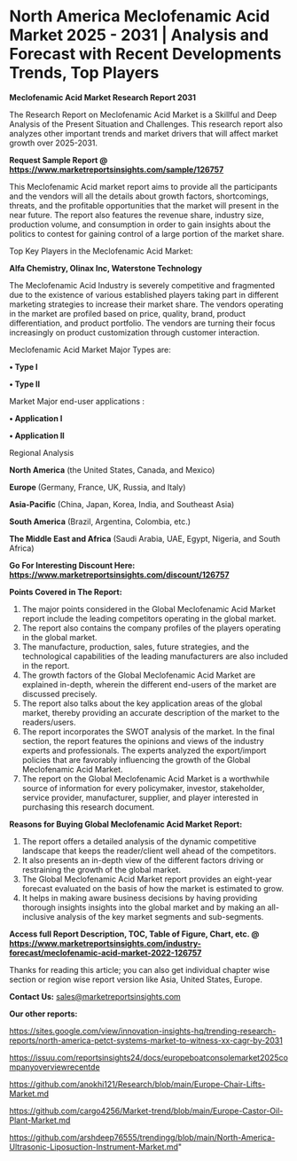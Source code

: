 # North America Meclofenamic Acid Market 2025 - 2031 | Analysis and Forecast with Recent Developments Trends, Top Players

<strong>Meclofenamic Acid Market Research Report 2031</strong>

The Research Report on Meclofenamic Acid Market is a Skillful and Deep Analysis of the Present Situation and Challenges. This research report also analyzes other important trends and market drivers that will affect market growth over 2025-2031.

<strong>Request Sample Report @ <a href=https://www.marketreportsinsights.com/sample/126757>https://www.marketreportsinsights.com/sample/126757</a></strong>

This Meclofenamic Acid market report aims to provide all the participants and the vendors will all the details about growth factors, shortcomings, threats, and the profitable opportunities that the market will present in the near future. The report also features the revenue share, industry size, production volume, and consumption in order to gain insights about the politics to contest for gaining control of a large portion of the market share.

Top Key Players in the Meclofenamic Acid Market:

<strong>Alfa Chemistry, Olinax Inc, Waterstone Technology</strong>

The Meclofenamic Acid Industry is severely competitive and fragmented due to the existence of various established players taking part in different marketing strategies to increase their market share. The vendors operating in the market are profiled based on price, quality, brand, product differentiation, and product portfolio. The vendors are turning their focus increasingly on product customization through customer interaction.

Meclofenamic Acid Market Major Types are:

<strong>• Type I

• Type II</strong>

Market Major end-user applications :

<strong>• Application I

• Application II</strong>

Regional Analysis

</u><strong><b>North America</b></strong> (the United States, Canada, and Mexico)

<strong><b>Europe </b></strong>(Germany, France, UK, Russia, and Italy)

<strong><b>Asia-Pacific</b></strong> (China, Japan, Korea, India, and Southeast Asia)

<strong><b>South America</b></strong> (Brazil, Argentina, Colombia, etc.)

<strong><b>The Middle East and Africa</b></strong> (Saudi Arabia, UAE, Egypt, Nigeria, and South Africa)

<strong>Go For Interesting Discount Here: <a href=https://www.marketreportsinsights.com/discount/126757>https://www.marketreportsinsights.com/discount/126757</a></strong>

<strong>Points Covered in The Report:</strong>
<ol>
  <li>The major points considered in the Global Meclofenamic Acid Market report include the leading competitors operating in the global market.</li>
  <li>The report also contains the company profiles of the players operating in the global market.</li>
  <li>The manufacture, production, sales, future strategies, and the technological capabilities of the leading manufacturers are also included in the report.</li>
  <li>The growth factors of the Global Meclofenamic Acid Market are explained in-depth, wherein the different end-users of the market are discussed precisely.</li>
  <li>The report also talks about the key application areas of the global market, thereby providing an accurate description of the market to the readers/users.</li>
  <li>The report incorporates the SWOT analysis of the market. In the final section, the report features the opinions and views of the industry experts and professionals. The experts analyzed the export/import policies that are favorably influencing the growth of the Global Meclofenamic Acid Market.</li>
  <li>The report on the Global Meclofenamic Acid Market is a worthwhile source of information for every policymaker, investor, stakeholder, service provider, manufacturer, supplier, and player interested in purchasing this research document.</li>
</ol>
<strong>Reasons for Buying Global Meclofenamic Acid Market Report:</strong>

<ol>
  <li>The report offers a detailed analysis of the dynamic competitive landscape that keeps the reader/client well ahead of the competitors.</li>
  <li>It also presents an in-depth view of the different factors driving or restraining the growth of the global market.</li>
  <li>The Global Meclofenamic Acid Market report provides an eight-year forecast evaluated on the basis of how the market is estimated to grow.</li>
  <li>It helps in making aware business decisions by having providing thorough insights insights into the global market and by making an all-inclusive analysis of the key market segments and sub-segments.</li>
</ol>
<strong>Access full Report Description, TOC, Table of Figure, Chart, etc. @ <a href=https://www.marketreportsinsights.com/industry-forecast/meclofenamic-acid-market-2022-126757>https://www.marketreportsinsights.com/industry-forecast/meclofenamic-acid-market-2022-126757</a></strong>


Thanks for reading this article; you can also get individual chapter wise section or region wise report version like Asia, United States, Europe.

<strong>Contact Us:</strong>
sales@marketreportsinsights.com

<strong>Our other reports:</strong>

<a href=https://sites.google.com/view/innovation-insights-hq/trending-research-reports/north-america-petct-systems-market-to-witness-xx-cagr-by-2031>https://sites.google.com/view/innovation-insights-hq/trending-research-reports/north-america-petct-systems-market-to-witness-xx-cagr-by-2031</a>

<a href=https://issuu.com/reportsinsights24/docs/europeboatconsolemarket2025companyoverviewrecentde>https://issuu.com/reportsinsights24/docs/europeboatconsolemarket2025companyoverviewrecentde</a>

<a href=https://github.com/anokhi121/Research/blob/main/Europe-Chair-Lifts-Market.md>https://github.com/anokhi121/Research/blob/main/Europe-Chair-Lifts-Market.md</a>

<a href=https://github.com/cargo4256/Market-trend/blob/main/Europe-Castor-Oil-Plant-Market.md>https://github.com/cargo4256/Market-trend/blob/main/Europe-Castor-Oil-Plant-Market.md</a>

<a href=https://github.com/arshdeep76555/trendingg/blob/main/North-America-Ultrasonic-Liposuction-Instrument-Market.md>https://github.com/arshdeep76555/trendingg/blob/main/North-America-Ultrasonic-Liposuction-Instrument-Market.md</a>"

